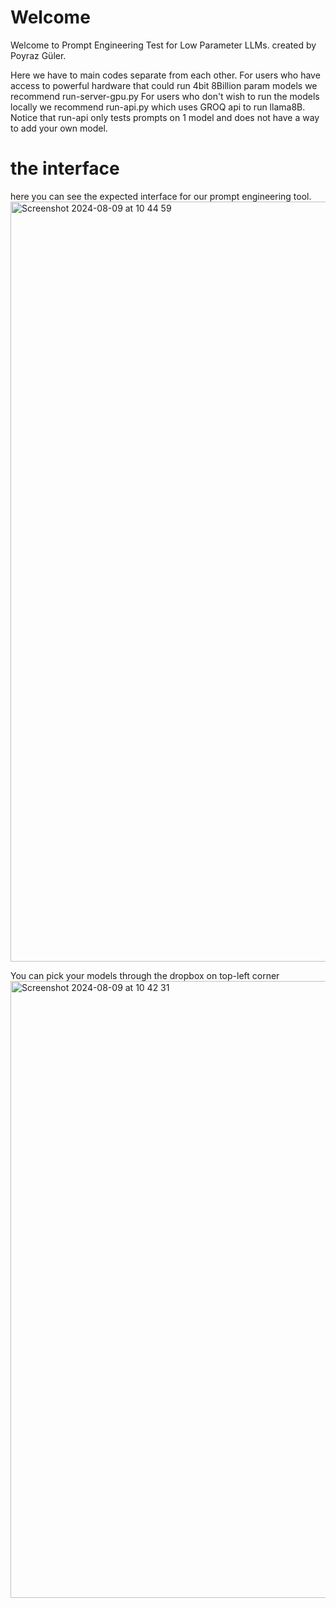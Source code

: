 # Welcome

Welcome to Prompt Engineering Test for Low Parameter LLMs. created by Poyraz Güler.

Here we have to main codes separate from each other. For users who have access to powerful hardware that could run 4bit 8Billion param models we recommend run-server-gpu.py For users who don't wish to run the models locally we recommend run-api.py which uses GROQ api to run llama8B. Notice that run-api only tests prompts on 1 model and does not have a way to add your own model.
# the interface
here you can see the expected interface for our prompt engineering tool.
<img width="1216" alt="Screenshot 2024-08-09 at 10 44 59" src="https://github.com/user-attachments/assets/33aa49be-5d7b-43c2-8764-b78bccca8ecd">

You can pick your models through the dropbox on top-left corner
<img width="987" alt="Screenshot 2024-08-09 at 10 42 31" src="https://github.com/user-attachments/assets/2a9a9be8-976a-4a6c-bf7a-92d4716b6f9e">
